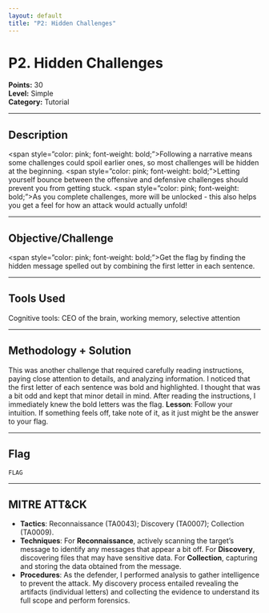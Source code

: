 ```yaml
---
layout: default
title: "P2: Hidden Challenges"
---
```


# P2. Hidden Challenges

**Points:** 30  
**Level:** Simple  
**Category:** Tutorial  

---

## Description
<span style=”color: pink; font-weight: bold;”>F</span>ollowing a narrative means some challenges could spoil earlier ones, so most challenges will be hidden at the beginning. <span style=”color: pink; font-weight: bold;”>L</span>etting yourself bounce between the offensive and defensive challenges should prevent you from getting stuck. <span style=”color: pink; font-weight: bold;”>A</span>s you complete challenges, more will be unlocked - this also helps you get a feel for how an attack would actually unfold!

---

## Objective/Challenge
<span style=”color: pink; font-weight: bold;”>G</span>et the flag by finding the hidden message spelled out by combining the first letter in each sentence.

---

## Tools Used
Cognitive tools: CEO of the brain, working memory, selective attention

---

## Methodology + Solution
This was another challenge that required carefully reading instructions, paying close attention to details, and analyzing information. I noticed that the first letter of each sentence was bold and highlighted. I thought that was a bit odd and kept that minor detail in mind.  After reading the instructions, I immediately knew the bold letters was the flag.  **Lesson**: Follow your intuition. If something feels off, take note of it, as it just might be the answer to your flag.  

---

## Flag
`FLAG`  

---

## MITRE ATT&CK
- **Tactics**: Reconnaissance (TA0043); Discovery (TA0007); Collection (TA0009). 
- **Techniques**: For **Reconnaissance**, actively scanning the target’s message to identify any messages that appear a bit off. For **Discovery**, discovering files that may have sensitive data. For **Collection**, capturing and storing the data obtained from the message. 
- **Procedures**: As the defender, I performed analysis to gather intelligence to prevent the attack. My discovery process entailed revealing the artifacts (individual letters) and collecting the evidence to understand its full scope and perform forensics.  
